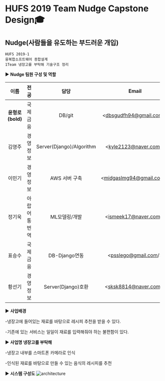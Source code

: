 HUFS 2019 Team Nudge Capstone Design:mortar_board:
==========
Nudge(사람들을 유도하는 부드러운 개입)
-----

~~~
HUFS 2019-1
융복합소프트웨어 종합설계
1Team 냉장고를 부탁해 기술구조 정리
~~~

:arrow_forward: 
**Nudge 팀원 구성 및 역할**

|이름|전공|담당|Email|
|:-------:|:-------:|:------:|:--------:|
|**윤형로(bold)**|국제금융|DB/git|<dbsgudfh94@gmail.com/>|
|김영주|경영정보|Server(Django)/Algorithm|<kyle2123@naver.com/>|
|이민기|경영정보|AWS 서버 구축|<midgaslmg94@gmail.com/>|
|정기욱|아랍어통번역|ML모델링/개발|<ismeek17@naver.com/>|
|표승수|국제금융|DB-Django연동|<psslego@gmail.com/>|
|황선기|경영정보|Server(Django)호환|<sksk8814@naver.com/>|




:arrow_forward: **사업배경**

-냉장고에 들어있는 재료를 바탕으로 레시피 추천을 받을 수 있다. 

-기존에 있는 서비스는 일일이 재료를 입력해줘야 하는 불편함이 있다.



:arrow_forward: **사업명 냉장고를 부탁해**

-냉장고 내부를 스마트폰 카메라로 인식  

-인식된 재료를 바탕으로 만들 수 있는 음식의 레시피를 추천

      

:arrow_forward: **시스템 구성도**
![architecture](https://user-images.githubusercontent.com/49775240/58313386-647a6a00-7e48-11e9-9b02-d54c94d4f13b.png)
